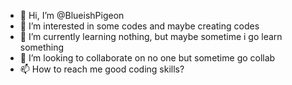 - 👋 Hi, I’m @BlueishPigeon
- 👀 I’m interested in some codes and maybe creating codes
- 🌱 I’m currently learning nothing, but maybe sometime i go learn something
- 💞️ I’m looking to collaborate on no one but sometime go collab
- 📫 How to reach me good coding skills?

<!---
BlueishPigeon/BlueishPigeon is a ✨ special ✨ repository because its `README.md` (this file) appears on your GitHub profile.
You can click the Preview link to take a look at your changes.
--->
